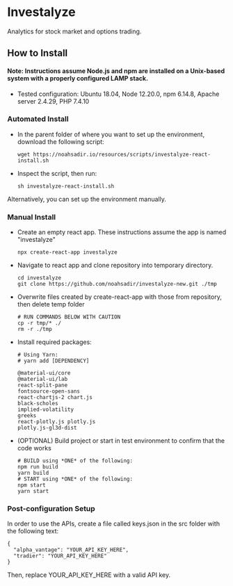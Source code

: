 # Investalyze
Analytics for stock market and options trading.

## How to Install

#### Note: Instructions assume Node.js and npm are installed on a Unix-based system with a properly configured LAMP stack.
 - Tested configuration: Ubuntu 18.04, Node 12.20.0, npm 6.14.8, Apache server 2.4.29, PHP 7.4.10

### Automated Install
 - In the parent folder of where you want to set up the environment, download the following script:
   ```
   wget https://noahsadir.io/resources/scripts/investalyze-react-install.sh
   ```
 - Inspect the script, then run:
   ```
   sh investalyze-react-install.sh
   ```
Alternatively, you can set up the environment manually.

### Manual Install
- Create an empty react app. These instructions assume the app is named "investalyze"
  ```
  npx create-react-app investalyze
  ```
- Navigate to react app and clone repository into temporary directory.
  ```
  cd investalyze
  git clone https://github.com/noahsadir/investalyze-new.git ./tmp
  ```
- Overwrite files created by create-react-app with those from repository, then delete temp folder
  ```
  # RUN COMMANDS BELOW WITH CAUTION
  cp -r tmp/* ./
  rm -r ./tmp
  ```
- Install required packages:
  ```
  # Using Yarn:
  # yarn add [DEPENDENCY]

  @material-ui/core
  @material-ui/lab
  react-split-pane
  fontsource-open-sans
  react-chartjs-2 chart.js
  black-scholes
  implied-volatility
  greeks
  react-plotly.js plotly.js
  plotly.js-gl3d-dist
  ```
- (OPTIONAL) Build project or start in test environment to confirm that the code works
  ```
  # BUILD using *ONE* of the following:
  npm run build
  yarn build
  # START using *ONE* of the following:
  npm start
  yarn start
  ```

### Post-configuration Setup

In order to use the APIs, create a file called keys.json in the src folder with the following text:
```
{
  "alpha_vantage": "YOUR_API_KEY_HERE",
  "tradier": "YOUR_API_KEY_HERE"
}
```
Then, replace YOUR_API_KEY_HERE with a valid API key.
